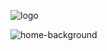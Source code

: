 ![logo](https://user-images.githubusercontent.com/9063195/83776455-92e77380-a65e-11ea-8648-881be82d894c.png)

![home-background](https://user-images.githubusercontent.com/9063195/83776420-88c57500-a65e-11ea-940c-2c83b99d08c1.png)